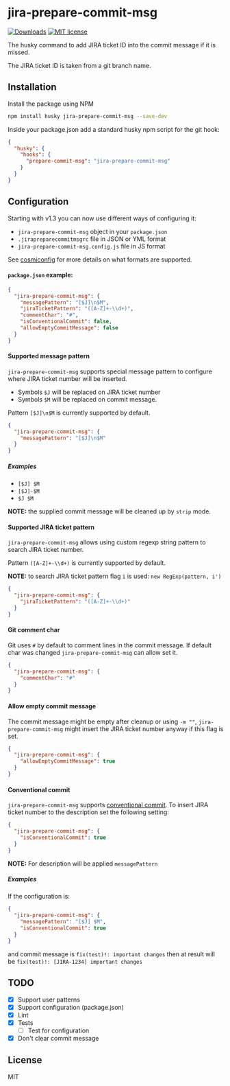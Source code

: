 # jira-prepare-commit-msg
[![Downloads](https://img.shields.io/npm/dm/jira-prepare-commit-msg)](https://www.npmjs.com/package/jira-prepare-commit-msg)
[![MIT license](https://img.shields.io/npm/l/jira-prepare-commit-msg)](http://opensource.org/licenses/MIT)

The husky command to add JIRA ticket ID into the commit message if it is missed.

The JIRA ticket ID is taken from a git branch name.

## Installation

Install the package using NPM

```bash
npm install husky jira-prepare-commit-msg --save-dev
```

Inside your package.json add a standard husky npm script for the git hook:

```json
{
  "husky": {
    "hooks": {
      "prepare-commit-msg": "jira-prepare-commit-msg"
    }
  }
}
```

## Configuration

Starting with v1.3 you can now use different ways of configuring it:

* `jira-prepare-commit-msg` object in your `package.json`
* `.jirapreparecommitmsgrc` file in JSON or YML format
* `jira-prepare-commit-msg.config.js` file in JS format

See [cosmiconfig](https://github.com/davidtheclark/cosmiconfig) for more details on what formats are supported.

#### `package.json` example:

```json
{
  "jira-prepare-commit-msg": {
    "messagePattern": "[$J]\n$M",
    "jiraTicketPattern": "([A-Z]+-\\d+)",
    "commentChar": "#",
    "isConventionalCommit": false,
    "allowEmptyCommitMessage": false
  }
}
```

#### Supported message pattern

`jira-prepare-commit-msg` supports special message pattern to configure where JIRA ticket number will be inserted. 
* Symbols `$J` will be replaced on JIRA ticket number
* Symbols `$M` will be replaced on commit message.
 
Pattern `[$J]\n$M` is currently supported by default. 

```json
{
  "jira-prepare-commit-msg": {
    "messagePattern": "[$J]\n$M"
  }
}
```

##### Examples

* `[$J] $M`
* `[$J]-$M`
* `$J $M`

**NOTE:** the supplied commit message will be cleaned up by `strip` mode.

#### Supported JIRA ticket pattern

`jira-prepare-commit-msg` allows using custom regexp string pattern to search JIRA ticket number.

Pattern `([A-Z]+-\\d+)` is currently supported by default. 

**NOTE:** to search JIRA ticket pattern flag `i` is used: `new RegExp(pattern, i')`  

```json
{
  "jira-prepare-commit-msg": {
    "jiraTicketPattern": "([A-Z]+-\\d+)"
  }
}
```

#### Git comment char

Git uses `#` by default to comment lines in the commit message. If default char was changed `jira-prepare-commit-msg` can allow set it.

```json
{
  "jira-prepare-commit-msg": {
    "commentChar": "#"
  }
}
```

#### Allow empty commit message

The commit message might be empty after cleanup or using `-m ""`, `jira-prepare-commit-msg` might insert the JIRA ticket number anyway if this flag is set.

```json
{
  "jira-prepare-commit-msg": {
    "allowEmptyCommitMessage": true
  }
}
```

#### Conventional commit

`jira-prepare-commit-msg` supports [conventional commit](https://www.conventionalcommits.org). To insert JIRA
ticket number to the description set the following setting:

```json
{
  "jira-prepare-commit-msg": {
    "isConventionalCommit": true
  }
}
```

**NOTE:** For description will be applied `messagePattern`

##### Examples

If the configuration is:

```json
{
  "jira-prepare-commit-msg": {
    "messagePattern": "[$J] $M",
    "isConventionalCommit": true
  }
}
``` 

and commit message is `fix(test)!: important changes` then at result will be `fix(test)!: [JIRA-1234] important changes`

## TODO

- [x] Support user patterns
- [x] Support configuration (package.json)
- [x] Lint
- [x] Tests
  - [ ] Test for configuration
- [x] Don't clear commit message

## License

MIT
